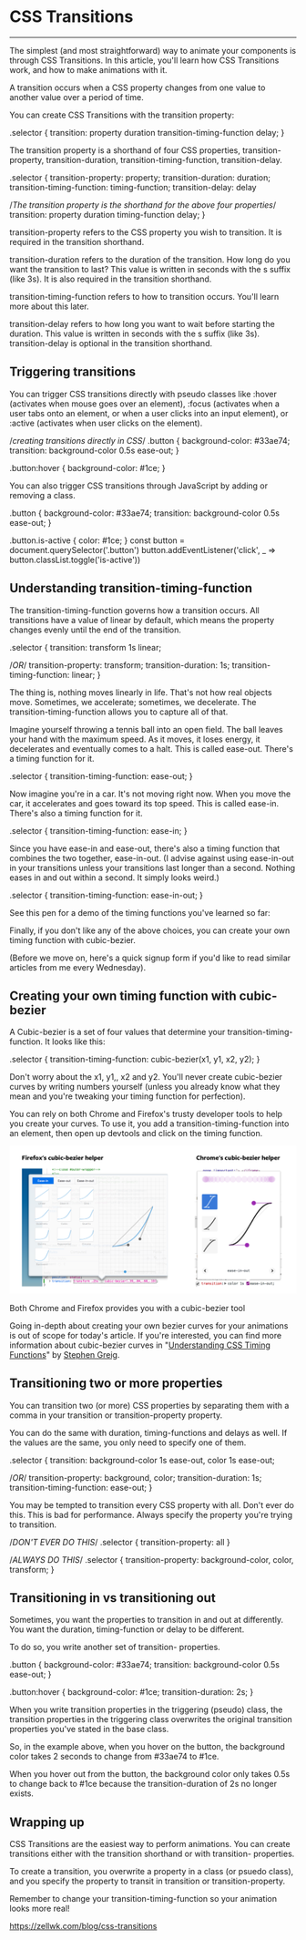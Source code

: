 # CSS Transitions

---

The simplest (and most straightforward) way to animate your components is through CSS Transitions. In this article, you'll learn how CSS Transitions work, and how to make animations with it.

A transition occurs when a CSS property changes from one value to another value over a period of time.

You can create CSS Transitions with the transition property:

.selector {
transition: property duration transition-timing-function delay;
}

The transition property is a shorthand of four CSS properties, transition-property, transition-duration, transition-timing-function, transition-delay.

.selector {
transition-property: property;
transition-duration: duration;
transition-timing-function: timing-function;
transition-delay: delay

/*The transition property is the shorthand for the above four properties*/
transition: property duration timing-function delay;
}

transition-property refers to the CSS property you wish to transition. It is required in the transition shorthand.

transition-duration refers to the duration of the transition. How long do you want the transition to last? This value is written in seconds with the s suffix (like 3s). It is also required in the transition shorthand.

transition-timing-function refers to how to transition occurs. You'll learn more about this later.

transition-delay refers to how long you want to wait before starting the duration. This value is written in seconds with the s suffix (like 3s). transition-delay is optional in the transition shorthand.

## Triggering transitions

You can trigger CSS transitions directly with pseudo classes like :hover (activates when mouse goes over an element), :focus (activates when a user tabs onto an element, or when a user clicks into an input element), or :active (activates when user clicks on the element).

/*creating transitions directly in CSS*/
.button {
background-color: #33ae74;
transition: background-color 0.5s ease-out;
}

.button:hover {
background-color: #1ce;
}

You can also trigger CSS transitions through JavaScript by adding or removing a class.

.button {
background-color: #33ae74;
transition: background-color 0.5s ease-out;
}

.button.is-active {
color: #1ce;
}
const button = document.querySelector('.button')
button.addEventListener('click', _ => button.classList.toggle('is-active'))

## Understanding transition-timing-function

The transition-timing-function governs how a transition occurs. All transitions have a value of linear by default, which means the property changes evenly until the end of the transition.

.selector {
transition: transform 1s linear;

/*OR*/
transition-property: transform;
transition-duration: 1s;
transition-timing-function: linear;
}

The thing is, nothing moves linearly in life. That's not how real objects move. Sometimes, we accelerate; sometimes, we decelerate. The transition-timing-function allows you to capture all of that.

Imagine yourself throwing a tennis ball into an open field. The ball leaves your hand with the maximum speed. As it moves, it loses energy, it decelerates and eventually comes to a halt. This is called ease-out. There's a timing function for it.

.selector {
transition-timing-function: ease-out;
}

Now imagine you're in a car. It's not moving right now. When you move the car, it accelerates and goes toward its top speed. This is called ease-in. There's also a timing function for it.

.selector {
transition-timing-function: ease-in;
}

Since you have ease-in and ease-out, there's also a timing function that combines the two together, ease-in-out. (I advise against using ease-in-out in your transitions unless your transitions last longer than a second. Nothing eases in and out within a second. It simply looks weird.)

.selector {
transition-timing-function: ease-in-out;
}

See this pen for a demo of the timing functions you've learned so far:

Finally, if you don't like any of the above choices, you can create your own timing function with cubic-bezier.

(Before we move on, here's a quick signup form if you'd like to read similar articles from me every Wednesday).

## Creating your own timing function with cubic-bezier

A Cubic-bezier is a set of four values that determine your transition-timing-function. It looks like this:

.selector {
transition-timing-function: cubic-bezier(x1, y1, x2, y2);
}

Don't worry about the x1, y1,, x2 and y2. You'll never create cubic-bezier curves by writing numbers yourself (unless you already know what they mean and you're tweaking your timing function for perfection).

You can rely on both Chrome and Firefox's trusty developer tools to help you create your curves. To use it, you add a transition-timing-function into an element, then open up devtools and click on the timing function.

![image](media/CSS-Intro_CSS-Transitions-image1.png)

Both Chrome and Firefox provides you with a cubic-bezier tool

Going in-depth about creating your own bezier curves for your animations is out of scope for today's article. If you're interested, you can find more information about cubic-bezier curves in "[Understanding CSS Timing Functions](https://www.smashingmagazine.com/2014/04/understanding-css-timing-functions/)" by [Stephen Greig](https://twitter.com/Stephen_Greig).

## Transitioning two or more properties

You can transition two (or more) CSS properties by separating them with a comma in your transition or transition-property property.

You can do the same with duration, timing-functions and delays as well. If the values are the same, you only need to specify one of them.

.selector {
transition: background-color 1s ease-out,
color 1s ease-out;

/*OR*/
transition-property: background, color;
transition-duration: 1s;
transition-timing-function: ease-out;
}

You may be tempted to transition every CSS property with all. Don't ever do this. This is bad for performance. Always specify the property you're trying to transition.

/*DON'T EVER DO THIS*/
.selector {
transition-property: all
}

/*ALWAYS DO THIS*/
.selector {
transition-property: background-color, color, transform;
}

## Transitioning in vs transitioning out

Sometimes, you want the properties to transition in and out at differently. You want the duration, timing-function or delay to be different.

To do so, you write another set of transition- properties.

.button {
background-color: #33ae74;
transition: background-color 0.5s ease-out;
}

.button:hover {
background-color: #1ce;
transition-duration: 2s;
}

When you write transition properties in the triggering (pseudo) class, the transition properties in the triggering class overwrites the original transition properties you've stated in the base class.

So, in the example above, when you hover on the button, the background color takes 2 seconds to change from #33ae74 to #1ce.

When you hover out from the button, the background color only takes 0.5s to change back to #1ce because the transition-duration of 2s no longer exists.

## Wrapping up

CSS Transitions are the easiest way to perform animations. You can create transitions either with the transition shorthand or with transition- properties.

To create a transition, you overwrite a property in a class (or psuedo class), and you specify the property to transit in transition or transition-property.

Remember to change your transition-timing-function so your animation looks more real!

<https://zellwk.com/blog/css-transitions>
